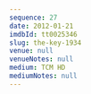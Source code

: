 ```yaml
---
sequence: 27
date: 2012-01-21
imdbId: tt0025346
slug: the-key-1934
venue: null
venueNotes: null
medium: TCM HD
mediumNotes: null
---
```


